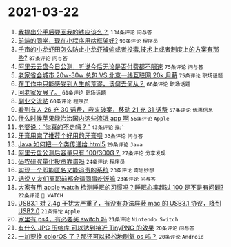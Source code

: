 # 2021-03-22

1. [我提出分手后要回我的钱应该么？](https://www.v2ex.com/t/763968) `134条评论` `问与答`
1. [前端的同学，现在小程序用啥框架好?](https://www.v2ex.com/t/763801) `90条评论` `程序员`
1. [千亩的小龙虾田怎么防止小龙虾被偷或者投毒,技术上或者制度上的方案有那些?](https://www.v2ex.com/t/763908) `87条评论` `问与答`
1. [阿里云云盘今日公测，听说今后无论是否付费都不限速](https://www.v2ex.com/t/763938) `75条评论` `问与答`
1. [老家省会城市 20w-30w 总包 VS 北京一线互联网 20k 月薪](https://www.v2ex.com/t/763888) `75条评论` `职场话题`
1. [在工作中只能感受到人生的荒谬，该何去何从？](https://www.v2ex.com/t/763853) `66条评论` `职场话题`
1. [回老家发展了。](https://www.v2ex.com/t/763799) `61条评论` `职场话题`
1. [副业交流贴](https://www.v2ex.com/t/763983) `60条评论` `程序员`
1. [看到有人 26 充 30 话费，我来破案，移动 21 充 31 话费](https://www.v2ex.com/t/764002) `57条评论` `优惠信息`
1. [什么时候苹果能治治国内这些流氓 app 啊](https://www.v2ex.com/t/764009) `56条评论` `Apple`
1. [老婆说：“你真的不走吗？”](https://www.v2ex.com/t/763792) `43条评论` `推广`
1. [牙膏用完了推荐个好用的牙膏呗](https://www.v2ex.com/t/763808) `33条评论` `问与答`
1. [Java 如何把一个类传递给 html5](https://www.v2ex.com/t/763972) `29条评论` `Java`
1. [阿里云盘公测后容量只有 100/300G？](https://www.v2ex.com/t/763924) `27条评论` `分享发现`
1. [码农研究量化投资靠谱吗](https://www.v2ex.com/t/763988) `24条评论` `程序员`
1. [实现一个即能匿名又能追责的系统](https://www.v2ex.com/t/763912) `23条评论` `奇思妙想`
1. [话说 v 友们离职前都会请同事吃饭嘛](https://www.v2ex.com/t/763903) `23条评论` `问与答`
1. [大家有用 apple watch 检测睡眠的习惯吗？睡眠心率超过 100 是不是有问题?](https://www.v2ex.com/t/763856) `22条评论` ` WATCH`
1. [USB3.1 对 2.4g 干扰太严重了，有没有办法屏蔽 mac 的 USB3.1 协议，降到 USB2.0](https://www.v2ex.com/t/764007) `21条评论` `Apple`
1. [家里有 ps4，有必要买 switch 吗](https://www.v2ex.com/t/763864) `21条评论` `Nintendo Switch`
1. [有什么 JPG 压缩库 可以达到接近 TinyPNG 的效果](https://www.v2ex.com/t/764004) `20条评论` `问与答`
1. [一加要换 colorOS 了？那还可以轻松地刷氧 os 吗？](https://www.v2ex.com/t/763929) `20条评论` `Android`
